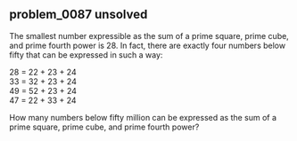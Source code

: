 ## problem_0087 unsolved
The smallest number expressible as the sum of a prime square, prime cube, and
prime fourth power is 28. In fact, there are exactly four numbers below fifty
that can be expressed in such a way:

28 = 22 \+ 23 \+ 24  
33 = 32 \+ 23 \+ 24  
49 = 52 \+ 23 \+ 24  
47 = 22 \+ 33 \+ 24

How many numbers below fifty million can be expressed as the sum of a prime
square, prime cube, and prime fourth power?

